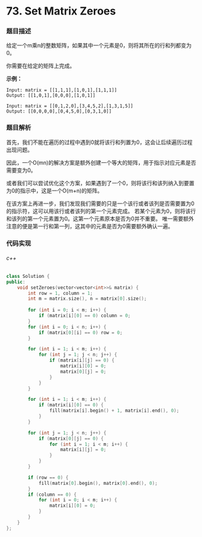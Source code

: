# 73. Set Matrix Zeroes

### 题目描述

给定一个m乘n的整数矩阵，如果其中一个元素是0，则将其所在的行和列都变为0。

你需要在给定的矩阵上完成。

**示例：**

```
Input: matrix = [[1,1,1],[1,0,1],[1,1,1]]
Output: [[1,0,1],[0,0,0],[1,0,1]]
```

```
Input: matrix = [[0,1,2,0],[3,4,5,2],[1,3,1,5]]
Output: [[0,0,0,0],[0,4,5,0],[0,3,1,0]]
```

### 题目解析

首先，我们不能在遍历的过程中遇到0就将该行和列置为0，这会让后续遍历过程出现问题。

因此，一个O(mn)的解决方案是额外创建一个等大的矩阵，用于指示对应元素是否需要变为0。

或者我们可以尝试优化这个方案，如果遇到了一个0，则将该行和该列纳入到要置为0的指示中，这是一个O(m+n)的矩阵。

在该方案上再进一步，我们发现我们需要的只是一个该行或者该列是否需要置为0的指示符，这可以用该行或者该列的第一个元素完成。
若某个元素为0，则将该行和该列的第一个元素置为0。这第一个元素原本是否为0并不重要。
唯一需要额外注意的便是第一行和第一列，这其中的元素是否为0需要额外确认一遍。

### 代码实现

###### c++

```c++
class Solution {
public:
    void setZeroes(vector<vector<int>>& matrix) {
        int row = 1, column = 1;
        int m = matrix.size(), n = matrix[0].size();
        
        for (int i = 0; i < m; i++) {
            if (matrix[i][0] == 0) column = 0;
        }
        for (int i = 0; i < n; i++) {
            if (matrix[0][i] == 0) row = 0;
        }

        for (int i = 1; i < m; i++) {
            for (int j = 1; j < n; j++) {
                if (matrix[i][j] == 0) {
                    matrix[i][0] = 0;
                    matrix[0][j] = 0;
                }
            }
        }

        for (int i = 1; i < m; i++) {
            if (matrix[i][0] == 0) {
                fill(matrix[i].begin() + 1, matrix[i].end(), 0);  
            }
        }

        for (int j = 1; j < n; j++) {
            if (matrix[0][j] == 0) {
                for (int i = 1; i < m; i++) {
                    matrix[i][j] = 0;  
                }
            }
        }

        if (row == 0) {
            fill(matrix[0].begin(), matrix[0].end(), 0);
        }
        if (column == 0) {
            for (int i = 0; i < m; i++) {
                matrix[i][0] = 0;
            }
        }
    }
};

```
